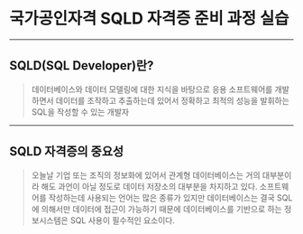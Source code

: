# 국가공인자격 SQLD 자격증 준비 과정 실습

------------
## SQLD(SQL Developer)란?
> 데이터베이스와 데이터 모델링에 대한 지식을 바탕으로 응용 소프트웨어를 개발하면서 데이터를 조작하고 추출하는데 있어서 정확하고 최적의 성능을 발휘하는 SQL을 작성할 수 있는 개발자

------------
## SQLD 자격증의 중요성
> 오늘날 기업 또는 조직의 정보화에 있어서 관계형 데이터베이스는 거의 대부분이라 해도 과언이 아닐 정도로 데이터 저장소의 대부분을 차지하고 있다. 소프트웨어를 작성하는데 사용되는 언어는 많은 종류가 있지만 데이터베이스는 결국 SQL에 의해서만 데이터에 접근이 가능하기 때문에 데이터베이스를 기반으로 하는 정보시스템은 SQL 사용이 필수적인 요소이다. 
